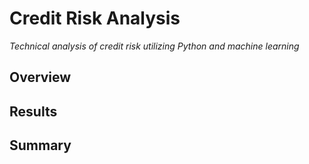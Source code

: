 # Credit Risk Analysis
 *Technical analysis of credit risk utilizing Python and machine learning*
 
## Overview


## Results


## Summary
